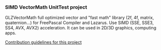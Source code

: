 ### SIMD VectorMath UnitTest project

GLZVectorMath full optimized vector and "fast math" library (2f, 4f, matrix, quaternion...)  for FreePascal Compiler and Lazarus.
Use SIMD (SSE, SSE3, SS4, AVX, AVX2) acceleration.
It can be used in 2D/3D graphics, computing apps.   
  
  
[Contribution guidelines for this project](CONTRIBUTING.md)

